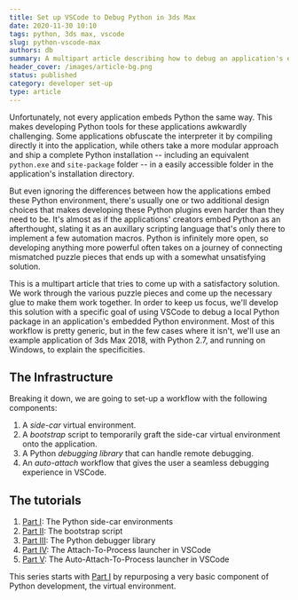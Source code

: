 ```yaml
---
title: Set up VSCode to Debug Python in 3ds Max
date: 2020-11-30 10:10
tags: python, 3ds max, vscode
slug: python-vscode-max
authors: db
summary: A multipart article describing how to debug an application's embedded Python environment.
header_cover: /images/article-bg.png
status: published
category: developer set-up
type: article
---
```

<!--
spell-checker:ignore
-->
Unfortunately, not every application embeds Python the same way.  This makes developing Python tools for these applications awkwardly challenging.  Some applications obfuscate the interpreter it by compiling directly it into the application, while others take a more modular approach and ship a complete Python installation -- including an equivalent `python.exe` and `site-package` folder -- in a easily accessible folder in the application's installation directory.

But even ignoring the differences between how the applications embed these Python environment, there's usually one or two additional design choices that makes developing these Python plugins even harder than they need to be. It's almost as if the applications' creators embed Python as an afterthought, slating it as an auxillary scripting language that's only there to implement a few automation macros.  Python is infinitely more open, so developing anything more powerful often takes on a journey of connecting mismatched puzzle pieces that ends up with a somewhat unsatisfying solution.

This is a multipart article that tries to come up with a satisfactory solution.  We work through the various puzzle pieces and come up the necessary glue to make them work together.  In order to keep us focus, we'll develop this solution with a specific goal of using VSCode to debug a local Python package in an application's embedded Python environment.  Most of this workflow is pretty generic, but in the few cases where it isn't, we'll use an example application of 3ds Max 2018, with Python 2.7, and running on Windows, to explain the specificities.

## The Infrastructure

Breaking it down, we are going to set-up a workflow with the following components:

1. A *side-car* virtual environment.
2. A *bootstrap* script to temporarily graft the side-car virtual environment onto the application.
3. A Python *debugging library* that can handle remote debugging.
4. An *auto-attach* workflow that gives the user a seamless debugging experience in VSCode.

## The tutorials

1. [Part I]: The Python side-car environments
2. [Part II]: The bootstrap script
3. [Part III]: The Python debugger library
4. [Part IV]:  The Attach-To-Process launcher in VSCode
5. [Part V]: The Auto-Attach-To-Process launcher in VSCode

This series starts with [Part I] by repurposing a very basic component of Python development, the virtual environment.

[part i]: {filename}../2020-12-01-python-vscode-and-max-1/python-vscode-and-max-1.md
[part ii]: {filename}../2020-12-03-python-vscode-and-max-2/python-vscode-and-max-2.md
[part iii]: {filename}../2020-12-05-python-vscode-and-max-3/python-vscode-and-max-3.md
[part iv]: {filename}../2020-12-07-python-vscode-and-max-4/python-vscode-and-max-4.md
[part v]: {filename}../2020-12-09-python-vscode-and-max-5/python-vscode-and-max-5.md
